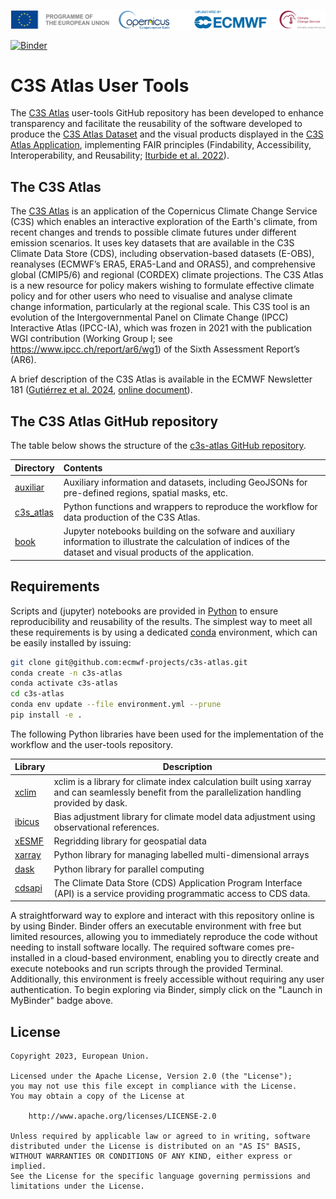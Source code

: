 ![logo](./book/notebooks/figures/LogoLine_horizon_C3S.png)

[![Binder](https://mybinder.org/badge_logo.svg)](https://mybinder.org/v2/gh/ecmwf-projects/c3s-atlas/main?urlpath=%2Fdoc%2Ftree%2Fbook%2Fnotebooks%2Ftx35.ipynb)

# C3S Atlas User Tools

The [C3S Atlas](https://atlas.climate.copernicus.eu) user-tools GitHub repository has been developed to enhance transparency and facilitate the reusability of the software developed to produce the [C3S Atlas Dataset](https://doi.org/10.24381/cds.h35hb680) and the visual products displayed in the [C3S Atlas Application](https://atlas.climate.copernicus.eu), implementing FAIR principles (Findability, Accessibility, Interoperability, and Reusability; [Iturbide et al. 2022](https://doi.org/10.5194/essd-12-2959-2020)).

## The C3S Atlas

The [C3S Atlas](http://atlas.climate.copernicus.eu) is an application of the  Copernicus Climate Change Service (C3S) which enables an interactive exploration of the Earth's climate, from recent changes and trends to possible climate futures under different emission scenarios. It uses key datasets that are available in the C3S Climate Data Store (CDS), including observation-based datasets (E-OBS), reanalyses (ECMWF’s ERA5, ERA5-Land and ORAS5), and comprehensive global (CMIP5/6) and regional (CORDEX) climate projections. The C3S Atlas is a new resource for policy makers wishing to formulate effective climate policy and for other users who need to visualise and analyse climate change information, particularly at the regional scale. This C3S tool is an evolution of the Intergovernmental Panel on Climate Change (IPCC) Interactive Atlas (IPCC-IA), which was frozen in 2021 with the publication WGI contribution (Working Group I; see https://www.ipcc.ch/report/ar6/wg1) of the Sixth Assessment Report’s (AR6).

A brief description of the C3S Atlas is available in the ECMWF Newsletter 181 ([Gutiérrez et al. 2024](https://doi.org/10.21957/ah52ufc369), [online document](https://www.ecmwf.int/en/newsletter/181/earth-system-science/copernicus-interactive-climate-atlas-tool-explore-regional)).


## The C3S Atlas GitHub repository

The table below shows the structure of the [c3s-atlas GitHub repository](https://github.com/ecmwf-projects/c3s-atlas).

| Directory | Contents |
| :-------- | :------- |
|  [auxiliar](https://github.com/ecmwf-projects/c3s-atlas/tree/main/auxiliar) | Auxiliary information and datasets, including GeoJSONs for pre-defined regions, spatial masks, etc.
|  [c3s_atlas](https://github.com/ecmwf-projects/c3s-atlas/tree/main/c3s_atlas) | Python functions and wrappers to reproduce the workflow for data production of the C3S Atlas.
|  [book](https://github.com/ecmwf-projects/c3s-atlas/tree/main/book) | Jupyter notebooks building on the sofware and auxiliary information to illustrate the calculation of indices of the dataset and visual products of the application.


## Requirements

Scripts and (jupyter) notebooks are provided in [Python](https://www.python.org/) to ensure reproducibility and reusability of the results. The simplest way to meet all these requirements is by using a dedicated [conda](https://docs.conda.io) environment, which can be easily installed by issuing:

```sh
git clone git@github.com:ecmwf-projects/c3s-atlas.git
conda create -n c3s-atlas
conda activate c3s-atlas
cd c3s-atlas
conda env update --file environment.yml --prune
pip install -e .
```

The following Python libraries have been used for the implementation of the workflow and the user-tools repository.

| Library  | Description |
|----------|-------------|
| [xclim](https://xclim.readthedocs.io/en/stable/) | xclim is a library for climate index calculation built using xarray and can seamlessly benefit from the parallelization handling provided by dask. |
| [ibicus](https://ibicus.readthedocs.io/en/latest/index.html) | Bias adjustment library for climate model data adjustment using observational references. | 
| [xESMF](https://xesmf.readthedocs.io/en/stable/) | Regridding library for geospatial data | 
| [xarray](https://docs.xarray.dev/en/stable/) | Python library for managing labelled multi-dimensional arrays |
| [dask](https://examples.dask.org/xarray.html) | Python library for parallel computing | 
| [cdsapi](https://cds.climate.copernicus.eu/api-how-to) | The Climate Data Store (CDS) Application Program Interface (API) is a service providing programmatic access to CDS data. | 

A straightforward way to explore and interact with this repository online is by using Binder. Binder offers an executable environment with free but limited resources, allowing you to immediately reproduce the code without needing to install software locally. The required software comes pre-installed in a cloud-based environment, enabling you to directly create and execute notebooks and run scripts through the provided Terminal. Additionally, this environment is freely accessible without requiring any user authentication. To begin exploring via Binder, simply click on the "Launch in MyBinder" badge above. 

## License

```
Copyright 2023, European Union.

Licensed under the Apache License, Version 2.0 (the "License");
you may not use this file except in compliance with the License.
You may obtain a copy of the License at

    http://www.apache.org/licenses/LICENSE-2.0

Unless required by applicable law or agreed to in writing, software
distributed under the License is distributed on an "AS IS" BASIS,
WITHOUT WARRANTIES OR CONDITIONS OF ANY KIND, either express or implied.
See the License for the specific language governing permissions and
limitations under the License.
```

